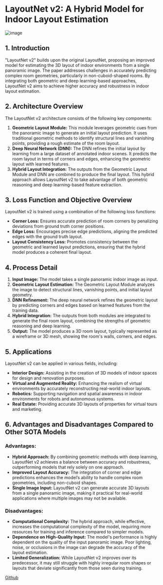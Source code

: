 # LayoutNet v2: A Hybrid Model for Indoor Layout Estimation

![image](https://github.com/user-attachments/assets/55180739-57a6-465f-a33e-6355c66fde50)

## 1. Introduction
"LayoutNet v2" builds upon the original LayoutNet, proposing an improved model for estimating the 3D layout of indoor environments from a single panoramic image. The paper addresses challenges in accurately predicting complex room geometries, particularly in non-cuboid-shaped rooms. By integrating both geometric and deep learning-based approaches, LayoutNet v2 aims to achieve higher accuracy and robustness in indoor layout estimation.

## 2. Architecture Overview
The LayoutNet v2 architecture consists of the following key components:
1. **Geometric Layout Module:** This module leverages geometric cues from the panoramic image to generate an initial layout prediction. It uses traditional geometric methods to identify structural lines and vanishing points, providing a rough estimate of the room layout.
2. **Deep Neural Network (DNN):** The DNN refines the initial layout by learning from a large dataset of annotated indoor scenes. It predicts the room layout in terms of corners and edges, enhancing the geometric layout with learned features.
3. **Hybrid Layout Integration:** The outputs from the Geometric Layout Module and DNN are combined to produce the final layout. This hybrid approach allows LayoutNet v2 to take advantage of both geometric reasoning and deep learning-based feature extraction.

## 3. Loss Function and Objective Overview
LayoutNet v2 is trained using a combination of the following loss functions:
- **Corner Loss:** Ensures accurate prediction of room corners by penalizing deviations from ground truth corner positions.
- **Edge Loss:** Encourages precise edge predictions, aligning the predicted edges with the ground truth layout.
- **Layout Consistency Loss:** Promotes consistency between the geometric and learned layout predictions, ensuring that the hybrid model produces a coherent final layout.

## 4. Process Detail
1. **Input Image:** The model takes a single panoramic indoor image as input.
2. **Geometric Layout Estimation:** The Geometric Layout Module analyzes the image to detect structural lines, vanishing points, and initial layout geometry.
3. **DNN Refinement:** The deep neural network refines the geometric layout by predicting corners and edges based on learned features from the training data.
4. **Hybrid Integration:** The outputs from both modules are integrated to generate the final room layout, combining the strengths of geometric reasoning and deep learning.
5. **Output:** The model produces a 3D room layout, typically represented as a wireframe or 3D mesh, showing the room's walls, corners, and edges.

## 5. Applications
LayoutNet v2 can be applied in various fields, including:
- **Interior Design:** Assisting in the creation of 3D models of indoor spaces for design and renovation purposes.
- **Virtual and Augmented Reality:** Enhancing the realism of virtual environments by accurately reconstructing real-world indoor layouts.
- **Robotics:** Supporting navigation and spatial awareness in indoor environments for robots and autonomous systems.
- **Real Estate:** Providing accurate 3D layouts of properties for virtual tours and marketing.

## 6. Advantages and Disadvantages Compared to Other SOTA Models
### Advantages:
- **Hybrid Approach:** By combining geometric methods with deep learning, LayoutNet v2 achieves a balance between accuracy and robustness, outperforming models that rely solely on one approach.
- **Improved Layout Accuracy:** The integration of corner and edge predictions enhances the model’s ability to handle complex room geometries, including non-cuboid shapes.
- **Single Image Input:** LayoutNet v2 can generate accurate 3D layouts from a single panoramic image, making it practical for real-world applications where multiple images may not be available.

### Disadvantages:
- **Computational Complexity:** The hybrid approach, while effective, increases the computational complexity of the model, requiring more resources for training and inference compared to simpler models.
- **Dependence on High-Quality Input:** The model's performance is highly dependent on the quality of the input panoramic image. Poor lighting, noise, or occlusions in the image can degrade the accuracy of the layout estimation.
- **Limited Generalization:** While LayoutNet v2 improves over its predecessor, it may still struggle with highly irregular room shapes or layouts that deviate significantly from those seen during training.

[Github](https://github.com/zouchuhang/LayoutNetv2)
